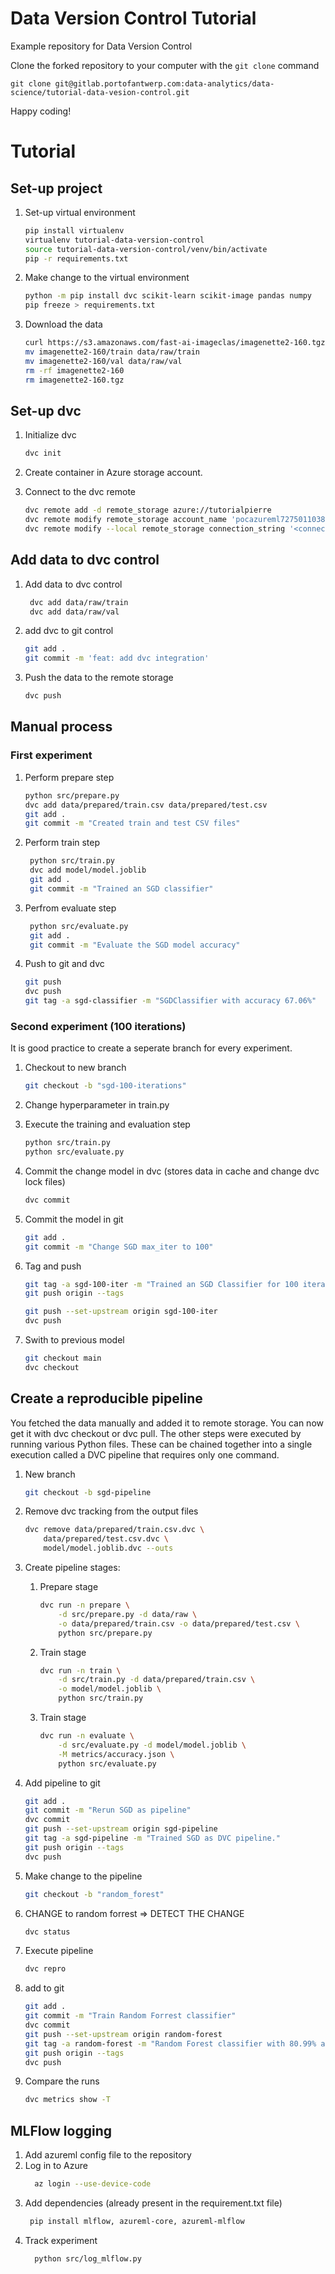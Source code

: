 # Data Version Control Tutorial

Example repository for Data Version Control

Clone the forked repository to your computer with the `git clone` command

```console
git clone git@gitlab.portofantwerp.com:data-analytics/data-science/tutorial-data-vesion-control.git
```

Happy coding!


# Tutorial

## Set-up project

1. Set-up virtual environment

    ```sh
    pip install virtualenv
    virtualenv tutorial-data-version-control
    source tutorial-data-version-control/venv/bin/activate
    pip -r requirements.txt
    ```

2. Make change to the virtual environment
    ```sh
    python -m pip install dvc scikit-learn scikit-image pandas numpy
    pip freeze > requirements.txt
    ```

3. Download the data
    ```sh
    curl https://s3.amazonaws.com/fast-ai-imageclas/imagenette2-160.tgz -O imagenette2-160.tgz
    mv imagenette2-160/train data/raw/train
    mv imagenette2-160/val data/raw/val
    rm -rf imagenette2-160
    rm imagenette2-160.tgz
    ```


## Set-up dvc

1.  Initialize dvc
    ```sh
    dvc init
    ```
2. Create container in Azure storage account.

3. Connect to the dvc remote
    ```sh
    dvc remote add -d remote_storage azure://tutorialpierre
    dvc remote modify remote_storage account_name 'pocazureml7275011038'
    dvc remote modify --local remote_storage connection_string '<connection_string>'
    ```

   
## Add data to dvc control

1. Add data to dvc control
   ```sh
    dvc add data/raw/train
    dvc add data/raw/val
    ```
2. add dvc to git control
    ```sh
    git add .
    git commit -m 'feat: add dvc integration'
    ```
    
3. Push the data to the remote storage
    ```sh
    dvc push
    ```

## Manual process
### First experiment
1. Perform prepare step
    ```sh
    python src/prepare.py
    dvc add data/prepared/train.csv data/prepared/test.csv
    git add .
    git commit -m "Created train and test CSV files"
    ```

2. Perform train step
   ```sh
    python src/train.py
    dvc add model/model.joblib
    git add .
    git commit -m "Trained an SGD classifier"
    ```

3. Perfrom evaluate step
   ```sh
    python src/evaluate.py
    git add .
    git commit -m "Evaluate the SGD model accuracy"
    ```

4. Push to git and dvc
   ```sh
   git push
   dvc push
   git tag -a sgd-classifier -m "SGDClassifier with accuracy 67.06%"
   ```

### Second experiment (100 iterations)
It is good practice to create a seperate branch for every experiment.

1. Checkout to new branch
    ```sh
    git checkout -b "sgd-100-iterations"
    ````
2. Change hyperparameter in train.py
3. Execute the training and evaluation step
    ```sh
    python src/train.py
    python src/evaluate.py
    ```
4. Commit the change model in dvc (stores data in cache and change dvc lock files)
    ```sh
    dvc commit
    ```
5. Commit the model in git
    ```sh
    git add .
    git commit -m "Change SGD max_iter to 100" 
    ```

6. Tag and push
    ```sh
    git tag -a sgd-100-iter -m "Trained an SGD Classifier for 100 iterations"
    git push origin --tags

    git push --set-upstream origin sgd-100-iter
    dvc push

    ```
7. Swith to previous model
    ```sh
    git checkout main
    dvc checkout
    ```

## Create a reproducible pipeline
You fetched the data manually and added it to remote storage. 
You can now get it with dvc checkout or dvc pull. 
The other steps were executed by running various Python files. 
These can be chained together into a single execution called a DVC pipeline that requires only one command.

1. New branch
    ```sh
    git checkout -b sgd-pipeline
    ```
2. Remove dvc tracking from the output files
    ```sh
    dvc remove data/prepared/train.csv.dvc \
        data/prepared/test.csv.dvc \
        model/model.joblib.dvc --outs
    ```
3. Create pipeline stages:
   1. Prepare stage
        ```sh
        dvc run -n prepare \
            -d src/prepare.py -d data/raw \
            -o data/prepared/train.csv -o data/prepared/test.csv \
            python src/prepare.py
        ```

    2. Train stage
        ```sh
        dvc run -n train \
            -d src/train.py -d data/prepared/train.csv \
            -o model/model.joblib \
            python src/train.py
        ```

    3. Train stage
        ```sh
        dvc run -n evaluate \
            -d src/evaluate.py -d model/model.joblib \
            -M metrics/accuracy.json \
            python src/evaluate.py
        ```
4. Add pipeline to git
    ```sh
    git add .
    git commit -m "Rerun SGD as pipeline"
    dvc commit
    git push --set-upstream origin sgd-pipeline
    git tag -a sgd-pipeline -m "Trained SGD as DVC pipeline."
    git push origin --tags
    dvc push
    ```
    
5. Make change to the pipeline
    ```sh
    git checkout -b "random_forest"
    ```

6. CHANGE to random forrest => DETECT THE CHANGE
    ```sh
    dvc status
    ```
7. Execute pipeline
    ```sh
    dvc repro
    ```

8.  add to git
    ```sh
    git add .
    git commit -m "Train Random Forrest classifier"
    dvc commit
    git push --set-upstream origin random-forest
    git tag -a random-forest -m "Random Forest classifier with 80.99% accuracy."
    git push origin --tags
    dvc push
    ```

9. Compare the runs
    ```sh
    dvc metrics show -T
    ```


## MLFlow logging

1. Add azureml config file to the repository
2. Log in to Azure
   ```sh
     az login --use-device-code
    ```
3. Add dependencies (already present in the requirement.txt file)
    ```sh
     pip install mlflow, azureml-core, azureml-mlflow
    ```
4. Track experiment
   ```sh
     python src/log_mlflow.py
    ```



